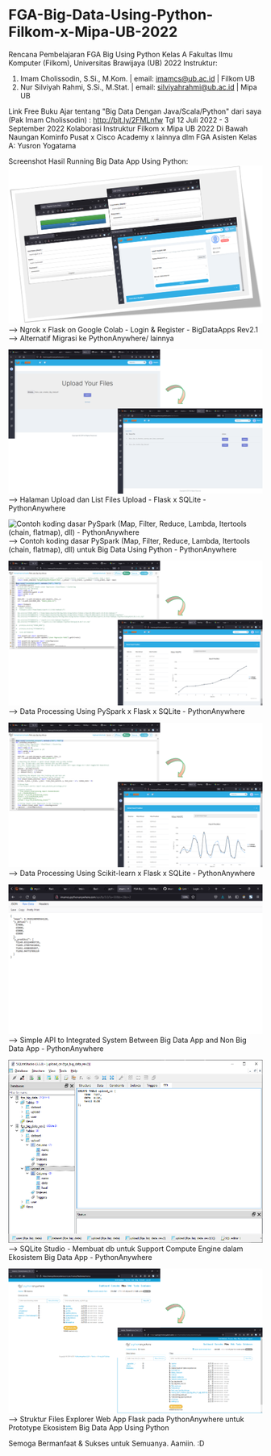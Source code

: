 # FGA-Big-Data-Using-Python-Filkom-x-Mipa-UB-2022
Rencana Pembelajaran FGA Big Using Python Kelas A
Fakultas Ilmu Komputer (Filkom), Universitas Brawijaya (UB) 2022
Instruktur: 
1. Imam Cholissodin, S.Si., M.Kom. | email: imamcs@ub.ac.id | Filkom UB
2. Nur Silviyah Rahmi, S.Si., M.Stat. | email: silviyahrahmi@ub.ac.id | Mipa UB

Link Free Buku Ajar tentang "Big Data Dengan Java/Scala/Python" dari saya (Pak Imam Cholissodin) : http://bit.ly/2FMLnfw
Tgl 12 Juli 2022 - 3 September 2022
Kolaborasi Instruktur Filkom x Mipa UB 2022
Di Bawah Naungan Kominfo Pusat x Cisco Academy x lainnya dlm FGA
Asisten Kelas A: Yusron Yogatama

Screenshot Hasil Running Big Data App Using Python:
![Ngrok x Flask on Google Colab - Login & Register - BigDataApps Rev2.1](https://github.com/imamcs19/FGA-Big-Data-Using-Python-Filkom-x-Mipa-UB-2021/blob/main/Ngrok%20x%20Flask%20on%20Google%20Colab%20-%20Login%20%26%20Register%20-%20BigDataApps%20Rev2.1.png)
--> Ngrok x Flask on Google Colab - Login & Register - BigDataApps Rev2.1 --> Alternatif Migrasi ke PythonAnywhere/ lainnya

![Halaman Upload dan List Files Upload - Flask x SQLite - PythonAnywhere](https://github.com/imamcs19/FGA-Big-Data-Using-Python-Filkom-x-Mipa-UB-2021/blob/main/Halaman%20Upload%20dan%20List%20Files%20Upload%20-%20Flask%20x%20SQLite%20On%20PythonAnywhere.png)
--> Halaman Upload dan List Files Upload - Flask x SQLite - PythonAnywhere

![Contoh koding dasar PySpark (Map, Filter, Reduce, Lambda, Itertools (chain, flatmap), dll) - PythonAnywhere](https://raw.githubusercontent.com/imamcs19/FGA-Big-Data-Using-Python-Filkom-x-Mipa-UB-2022/main/static/etc/Contoh%20koding%20dasar%20PySpark%20(Map%2C%20Filter%2C%20Reduce%2C%20Lambda%2C%20Itertools%20(chain%2C%20flatmap)%2C%20dll)%20untuk%20Big%20Data%20Using%20Python.jpg)
--> Contoh koding dasar PySpark (Map, Filter, Reduce, Lambda, Itertools (chain, flatmap), dll) untuk Big Data Using Python - PythonAnywhere

![Data Processing Using PySpark x Flask x SQLite - PythonAnywhere](https://github.com/imamcs19/FGA-Big-Data-Using-Python-Filkom-x-Mipa-UB-2021/blob/main/Data%20Processing%20Using%20PySpark%20On%20PythonAnywhere.png)
--> Data Processing Using PySpark x Flask x SQLite - PythonAnywhere

![Data Processing Using Scikit-learn x Flask x SQLite - PythonAnywhere](https://github.com/imamcs19/FGA-Big-Data-Using-Python-Filkom-x-Mipa-UB-2021/blob/main/Data%20Processing%20Using%20Scikit-learn%20On%20PythonAnywhere.png)
--> Data Processing Using Scikit-learn x Flask x SQLite - PythonAnywhere

![Simple API to Integrated System Between Big Data App and Non Big Data App - PythonAnywhere](https://github.com/imamcs19/FGA-Big-Data-Using-Python-Filkom-x-Mipa-UB-2021/blob/main/Simple%20API%20to%20Integrated%20System%20Between%20Big%20Data%20App%20and%20Non%20Big%20Data%20App.png)
--> Simple API to Integrated System Between Big Data App and Non Big Data App - PythonAnywhere

![SQLite Studio - Membuat db untuk Support Compute Engine dalam Ekosistem Big Data App - PythonAnywhere](https://github.com/imamcs19/FGA-Big-Data-Using-Python-Filkom-x-Mipa-UB-2021/blob/main/SQLite%20Studio%20-%20Membuat%20db%20untuk%20Support%20Compute%20Engine%20dalam%20Ekosistem%20Big%20Data%20App%20Using%20Python.png)
--> SQLite Studio - Membuat db untuk Support Compute Engine dalam Ekosistem Big Data App - PythonAnywhere

![Struktur Files Explorer Web App Flask pada PythonAnywhere untuk Prototype Ekosistem Big Data App Using Python](https://github.com/imamcs19/FGA-Big-Data-Using-Python-Filkom-x-Mipa-UB-2021/blob/main/Struktur%20Files%20Explorer%20Web%20App%20Flask%20pada%20PythonAnywhere%20untuk%20Prototype%20Ekosistem%20Big%20Data%20App%20Using%20Python.png)
--> Struktur Files Explorer Web App Flask pada PythonAnywhere untuk Prototype Ekosistem Big Data App Using Python

Semoga Bermanfaat & Sukses untuk Semuanya. Aamiin. :D
